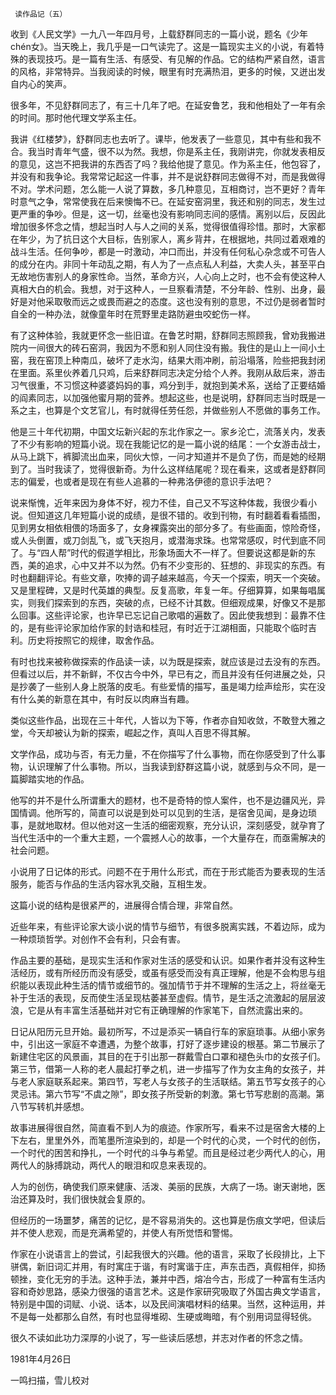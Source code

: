      读作品记（五） 

  收到《人民文学》一九八一年四月号，上载舒群同志的一篇小说，题名《少年chén女》。当天晚上，我几乎是一口气读完了。这是一篇现实主义的小说，有着特殊的表现技巧。是一篇有生活、有感受、有见解的作品。它的结构严紧自然，语言的风格，非常特异。当我阅读的时候，眼里有时充满热泪，更多的时候，又迸出发自内心的笑声。 

  很多年，不见舒群同志了，有三十几年了吧。在延安鲁艺，我和他相处了一年有余的时间。那时他代理文学系主任。 

  我讲《红楼梦》，舒群同志也去听了。课毕，他发表了一些意见，其中有些和我不合。我当时青年气盛，很不以为然。我想，你是系主任，我刚讲完，你就发表相反的意见，这岂不把我讲的东西否了吗？我给他提了意见。作为系主任，他包容了，并没有和我争论。我常常记起这一件事，并不是说舒群同志做得不对，而是我做得不对。学术问题，怎么能一人说了算数，多几种意见，互相商讨，岂不更好？青年时意气之争，常常使我在后来懊悔不已。在延安窑洞里，我还和别的同志，发生过更严重的争吵。但是，这一切，丝毫也没有影响同志间的感情。离别以后，反因此增加很多怀念之情，想起当时人与人之间的关系，觉得很值得珍惜。那时，大家都在年少，为了抗日这个大目标，告别家人，离乡背井，在根据地，共同过着艰难的战斗生活。任何争吵，都是一时激动，冲口而出，并没有任何私心杂念或不可告人的成分在内。非同十年动乱之期，有人为了一点点私人利益，大卖人头，甚至平白无故地伤害别人的身家性命。当然，革命方兴，人心向上之时，也不会有使这种人真相大白的机会。我想，对于这种人，一旦察看清楚，不分年龄、性别、出身，最好是对他采取敬而远之或畏而避之的态度。这也没有别的意思，不过仍是弱者暂时自全的一种办法，就像童年时在荒野里走路防避虫咬蛇伤一样。 

  有了这种体验，我就更怀念一些旧谊。在鲁艺时期，舒群同志照顾我，曾劝我搬进院内一间很大的砖石窑洞，我因为不愿和别人同住没有搬。我住的是山上一间小土窑，我在窑顶上种南瓜，破坏了走水沟，结果大雨冲刷，前沿塌落，险些把我封闭在里面。系里伙养着几只鸡，后来舒群同志决定分给个人养。我刚从敌后来，游击习气很重，不习惯这种婆婆妈妈的事，鸡分到手，就抱到美术系，送给了正要结婚的阎素同志，以加强他蜜月期的营养。想起这些，也是说明，舒群同志当时既是一系之主，也算是个文艺官儿，有时就得任劳任怨，并做些别人不愿做的事务工作。 

  他是三十年代初期，中国文坛新兴起的东北作家之一。家乡沦亡，流落关内，发表了不少有影响的短篇小说。现在我能记忆的是一篇小说的结尾：一个女游击战士，从马上跳下，裤脚流出血来，同伙大惊，一问才知道并不是负了伤，而是她的经期到了。当时我读了，觉得很新奇。为什么这样结尾呢？现在看来，这或者是舒群同志的偏爱，也或者是现在有些人追慕的一种弗洛伊德的意识手法吧？ 

  说来惭愧，近年来因为身体不好，视力不佳，自己又不写这种体裁，我很少看小说。但知道这几年短篇小说的成绩，是很不错的。收到刊物，有时翻着看看插图，见到男女相依相偎的场面多了，女身裸露突出的部分多了。有些画面，惊险奇怪，或人头倒置，或刀剑乱飞，或飞天抱月，或潜海求珠。也常常感叹，时代到底不同了。与“四人帮”时代的假道学相比，形象场面大不一样了。但要说这都是新的东西，美的追求，心中又并不以为然。仍有不少变形的、狂想的、非现实的东西。有时也翻翻评论。有些文章，吹捧的调子越来越高，今天一个探索，明天一个突破。又是里程碑，又是时代英雄的典型。反复高歌，年复一年。仔细算算，如果每唱属实，则我们探索到的东西，突破的点，已经不计其数。但细观成果，好像又不是那么回事。这些评论家，也许早已忘记自己歌唱的遍数了。因此使我想到：最靠不住的，是有些评论家加给作家的封诰和桂冠，有时近于江湖相面，只能取个临时吉利。历史将按照它的规律，取舍作品。 

  有时也找来被称做探索的作品读一读，以为既是探索，就应该是过去没有的东西。但看过以后，并不新鲜，不仅古今中外，早已有之，而且并没有任何进展之处，只是抄袭了一些别人身上脱落的皮毛。有些爱情的描写，虽是竭力绘声绘形，实在没有什么美的新意在其中，有时反以肉麻当有趣。 

  类似这些作品，出现在三十年代，人皆以为下等，作者亦自知收敛，不敢登大雅之堂，今天却被认为新的探索，崛起之作，真叫人百思不得其解。 

  文学作品，成功与否，有无力量，不在你描写了什么事物，而在你感受到了什么事物，认识理解了什么事物。所以，当我读到舒群这篇小说，就感到与众不同，是一篇脚踏实地的作品。 

  他写的并不是什么所谓重大的题材，也不是奇特的惊人案件，也不是边疆风光，异国情调。他所写的，简直可以说是到处可以见到的生活，是宿舍见闻，是身边琐事，是就地取材。但以他对这一生活的细密观察，充分认识，深刻感受，就孕育了当代生活中的一个重大主题，一个震撼人心的故事，一个大量存在，而亟需解决的社会问题。 

  小说用了日记体的形式。问题不在于用什么形式，而在于形式能否为要表现的生活服务，能否与作品的生活内容水乳交融，互相生发。 

  这篇小说的结构是很紧严的，进展得合情合理，非常自然。 

  近些年来，有些评论家大谈小说的情节与细节，有很多脱离实践，不着边际，成为一种烦琐哲学。对创作不会有利，只会有害。 

  作品主要的基础，是现实生活和作家对生活的感受和认识。如果作者并没有这种生活经历，或有所经历而没有感受，或虽有感受而没有真正理解，他是不会构思与组织能以表现此种生活的情节或细节的。强加情节于并不理解的生活之上，将丝毫无补于生活的表现，反而使生活呈现枯萎甚至虚假。情节，是生活之流激起的层层波浪，它是从有丰富生活基础并对它有正确理解的作家笔下，自然流露出来的。 

  日记从阳历元旦开始。最初所写，不过是添买一辆自行车的家庭琐事。从细小家务中，引出这一家庭不幸遭遇，为整个故事，打好了逐步建设的根基。第二节展示了新建住宅区的风景画，其目的在于引出那一群戴雪白口罩和褪色头巾的女孩子们。第三节，借第一人称的老人晨起打拳之机，进一步描写了作为女主角的女孩子，并与老人家庭联系起来。第四节，写老人与女孩子的生活联结。第五节写女孩子的心灵忌讳。第六节写“不虞之隙”，即女孩子所受新的刺激。第七节写悲剧的高潮。第八节写转机并感想。 

  故事进展得很自然，简直看不到人为的痕迹。作家所写，看来不过是宿舍大楼的上下左右，里里外外，而笔墨所渲染到的，却是一个时代的心灵，一个时代的创伤，一个时代的困苦和挣扎，一个时代的斗争与希望。而且是经过老少两代人的心，用两代人的脉搏跳动，两代人的眼泪和叹息来表现的。 

  人为的创伤，确使我们原来健康、活泼、美丽的民族，大病了一场。谢天谢地，医治还算及时，我们很快就会复原的。 

  但经历的一场噩梦，痛苦的记忆，是不容易消失的。这也算是伤痕文学吧，但读后并不使人悲观，而是充满希望的，并使人有所觉悟和警惕。 

  作家在小说语言上的尝试，引起我很大的兴趣。他的语言，采取了长段排比，上下骈偶，新旧词汇并用，有时寓庄于谐，有时寓谐于庄，声东击西，真假相伴，抑扬顿挫，变化无穷的手法。这种手法，兼并中西，熔冶今古，形成了一种富有生活内容和奇妙思路，感染力很强的语言艺术。这是作家研究吸取了外国古典文学语言，特别是中国的词赋、小说、话本，以及民间演唱材料的结果。当然，这种运用，并不是每一处都那么自然，有时也显得堆砌、生硬或晦暗，有个别用词显得轻佻。 

  很久不读如此功力深厚的小说了，写一些读后感想，并志对作者的怀念之情。 

  1981年4月26日 

  一鸣扫描，雪儿校对 

